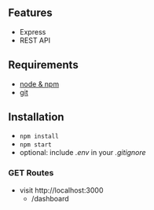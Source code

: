 ## Features

- Express
- REST API

## Requirements

- [node & npm](https://nodejs.org/en/)
- [git](https://www.robinwieruch.de/git-essential-commands/)

## Installation

<!-- - `git clone git@github.com:rwieruch/node-express-server-rest-api.git` -->
<!-- - `cd node-express-server-rest-api` -->
- `npm install`
- `npm start`
- optional: include _.env_ in your _.gitignore_

### GET Routes

- visit http://localhost:3000
  - /dashboard

